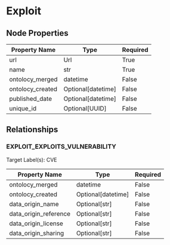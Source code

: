 # Exploit

## Node Properties

| Property Name | Type | Required |
| ------------- | ---- | -------- |
| url | Url | True |
| name | str | True |
| ontolocy_merged | datetime | False |
| ontolocy_created | Optional[datetime] | False |
| published_date | Optional[datetime] | False |
| unique_id | Optional[UUID] | False |

## Relationships

### EXPLOIT_EXPLOITS_VULNERABILITY

Target Label(s): CVE

| Property Name | Type | Required |
| ------------- | ---- | -------- |
| ontolocy_merged | datetime | False |
| ontolocy_created | Optional[datetime] | False |
| data_origin_name | Optional[str] | False |
| data_origin_reference | Optional[str] | False |
| data_origin_license | Optional[str] | False |
| data_origin_sharing | Optional[str] | False |